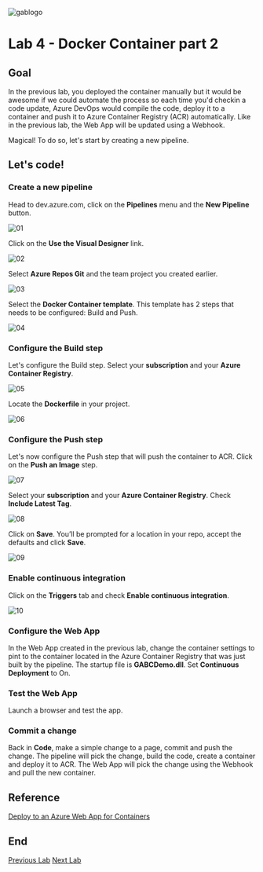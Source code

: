 ![gablogo][gablogo]

# Lab 4 - Docker Container part 2

## Goal

In the previous lab, you deployed the container manually but it would be awesome if we could automate the process so each time you'd checkin a code update, Azure DevOps would compile the code, deploy it to a container and push it to Azure Container Registry (ACR) automatically.  Like in the previous lab, the Web App will be updated using a Webhook. 

Magical! To do so, let's start by creating a new pipeline.

## Let's code!

### Create a new pipeline

Head to dev.azure.com, click on the **Pipelines** menu and the **New Pipeline** button.

![01][01]


Click on the **Use the Visual Designer** link.

![02][02]


Select **Azure Repos Git** and the team project you created earlier.

![03][03]


Select the **Docker Container template**.  This template has 2 steps that needs to be configured: Build and Push.

![04][04]


### Configure the Build step

Let's configure the Build step.  Select your **subscription** and your **Azure Container Registry**.  

![05][05]


Locate the **Dockerfile** in your project.

![06][06]


### Configure the Push step

Let's now configure the Push step that will push the container to ACR.  Click on the **Push an Image** step.

![07][07]


Select your **subscription** and your **Azure Container Registry**.  Check **Include Latest Tag**.

![08][08]


Click on **Save**.  You’ll be prompted for a location in your repo, accept the defaults and click **Save**.

![09][09]


### Enable continuous integration

Click on the **Triggers** tab and check **Enable continuous integration**.

![10][10]


### Configure the Web App

In the Web App created in the previous lab, change the container settings to pint to the container located in the Azure Container Registry that was just built by the pipeline.  The startup file is **GABCDemo.dll**.  Set **Continuous Deployment** to On.


### Test the Web App

Launch a browser and test the app.


### Commit a change

Back in **Code**, make a simple change to a page, commit and push the change.  The pipeline will pick the change, build the code, create a container and deploy it to ACR.  The Web App will pick the change using the Webhook and pull the new container.


## Reference

[Deploy to an Azure Web App for Containers](https://docs.microsoft.com/en-us/azure/devops/pipelines/apps/cd/deploy-docker-webapp?WT.mc_id=globalazure-github-frbouche&view=azdevops)

## End
[Previous Lab](../Lab3/README.md)
[Next Lab](../Lab5/README.md)

[gablogo]: ../medias/GlobalAzureBootcamp2019.png "Global Azure Bootcamp 2019"
[01]: medias/Lab4-01.png
[02]: medias/Lab4-02.png
[03]: medias/Lab4-03.png
[04]: medias/Lab4-04.png
[05]: medias/Lab4-05.png
[06]: medias/Lab4-06.png
[07]: medias/Lab4-07.png
[08]: medias/Lab4-08.png
[09]: medias/Lab4-09.png
[10]: medias/Lab4-10.png

